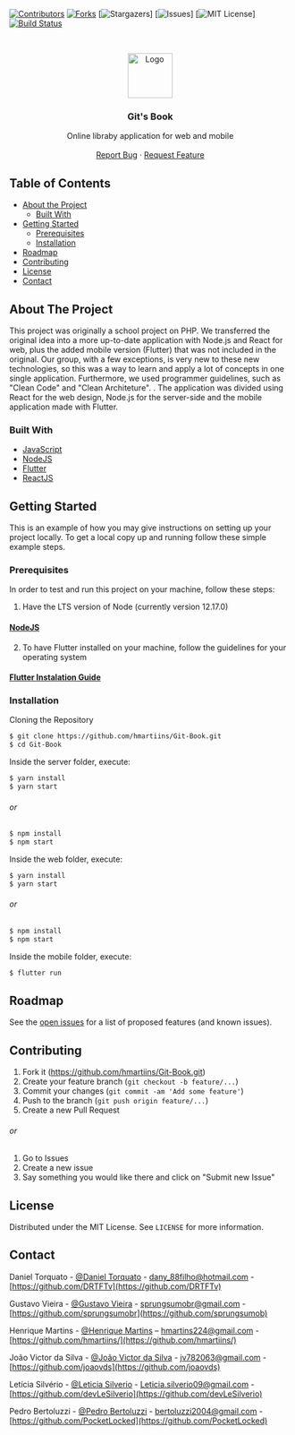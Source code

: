 [![Contributors][contributors-shield]][contributors-url]
[![Forks][forks-shield]][forks-url]
[![Stargazers][stars-shield]]
[![Issues][issues-shield]]
[![MIT License][license-shield]]
[![Build Status][travis-image]][travis-url]

<br />
<p align="center">
  <a href="https://github.com/othneildrew/Best-README-Template">
    <img src="images/logo.png" alt="Logo" width="80" height="80">
  </a>

  <h3 align="center">Git's Book</h3>

  <p align="center">
    Online libraby application for web and mobile
    <br />
    <br />
    <a href="https://github.com/hmartiins/Git-Book/issues">Report Bug</a>
    ·
    <a href="https://github.com/hmartiins/Git-Book/issues">Request Feature</a>
  </p>
</p>

## Table of Contents

* [About the Project](#about-the-project)
  * [Built With](#built-with)
* [Getting Started](#getting-started)
  * [Prerequisites](#prerequisites)
  * [Installation](#installation)
* [Roadmap](#roadmap)
* [Contributing](#contributing)
* [License](#license)
* [Contact](#contact)

<!-- ABOUT THE PROJECT -->
## About The Project

<!-- [![Product Name Screen Shot][product-screenshot]](https://example.com) -->

This project was originally a school project on PHP. We transferred the original idea into a more up-to-date application with Node.js and React for web, plus the added mobile version (Flutter) that was not included in the original. Our group, with a few exceptions, is very new to these new technologies, so this was a way to learn and apply a lot of concepts in one single application. Furthermore, we used programmer guidelines, such as "Clean Code" and "Clean Architeture".
.
The application was divided using React for the web design, Node.js for the server-side and the mobile application made with Flutter.

### Built With

* [JavaScript](https://www.javascript.com/)
* [NodeJS](https://nodejs.org/en/)
* [Flutter](https://flutter.dev/?gclsrc=aw.ds&&gclid=CjwKCAjwps75BRAcEiwAEiACMZlRpBjVUw8SySX6rWh2jdJoggUnOcYBwTBMhzbv8tsQ9NvijIbvohoCTXcQAvD_BwE)
* [ReactJS](https://reactjs.org/)

<!-- GETTING STARTED -->
## Getting Started

This is an example of how you may give instructions on setting up your project locally.
To get a local copy up and running follow these simple example steps.

### Prerequisites

In order to test and run this project on your machine, follow these steps:
1. Have the LTS version of Node (currently version 12.17.0)

#### [NodeJS](https://nodejs.org/en/)

2. To have Flutter installed on your machine, follow the guidelines for your operating system

#### [Flutter Instalation Guide](https://flutter.dev/docs/get-started/install)


### Installation

Cloning the Repository

```sh
$ git clone https://github.com/hmartiins/Git-Book.git
$ cd Git-Book 
```

Inside the server folder, execute:

```sh
$ yarn install
$ yarn start
```

###### or

```sh
$ npm install
$ npm start
```

Inside the web folder, execute:

```sh
$ yarn install
$ yarn start 
```

###### or

```sh
$ npm install 
$ npm start 
```

Inside the mobile folder, execute:

```sh
$ flutter run
```

<!-- ROADMAP -->
## Roadmap

See the [open issues](https://github.com/hmartiins/Git-Book/issues) for a list of proposed features (and known issues).

<!-- CONTRIBUTING -->
## Contributing

1. Fork it (<https://github.com/hmartiins/Git-Book.git>)
2. Create your feature branch (`git checkout -b feature/...`)
3. Commit your changes (`git commit -am 'Add some feature'`)
4. Push to the branch (`git push origin feature/...`)
5. Create a new Pull Request

###### or

1. Go to Issues
2. Create a new issue
3. Say something you would like there and click on "Submit new Issue"

<!-- LICENSE -->
## License

Distributed under the MIT License. See `LICENSE` for more information.

<!-- CONTACT -->
## Contact

Daniel Torquato - [@Daniel Torquato](https://www.facebook.com/df777v) - dany_88filho@hotmail.com - [https://github.com/DRTFTv](https://github.com/DRTFTv)

Gustavo Vieira - [@Gustavo Vieira](https://www.facebook.com/gustavo.vieiradelacruz.9) - sprungsumobr@gmail.com - [https://github.com/sprungsumobr](https://github.com/sprungsumob)

Henrique Martins - [@Henrique Martins](https://www.facebook.com/profile.php?id=100004602799158) – hmartins224@gmail.com - [https://github.com/hmartiins/](https://github.com/hmartiins/)

João Victor da Silva - [@João Victor da Silva](https://www.facebook.com/profile.php?id=100015450819596) - jv782063@gmail.com - [https://github.com/joaovds](https://github.com/joaovds)

Letícia Silvério - [@Leticia Silverio](https://www.facebook.com/lele.silverio.14) - Leticia.silverio09@gmail.com - [https://github.com/devLeSilverio](https://github.com/devLeSilverio) 

Pedro Bertoluzzi - [@Pedro Bertoluzzi](https://www.facebook.com/pedroeduardo.bertoluzzi/) - bertoluzzi2004@gmail.com - [https://github.com/PocketLocked](https://github.com/PocketLocked) 

<!-- MARKDOWN LINKS & IMAGES -->
<!-- https://www.markdownguide.org/basic-syntax/#reference-style-links -->
[contributors-shield]: https://img.shields.io/github/contributors/hmartiins/Git-Book
[contributors-url]: https://img.shields.io/github/graphs/hmartiins/Git-Book
[forks-shield]: https://img.shields.io/github/forks/hmartiins/Git-Book
[forks-url]: https://github.com/othneildrew/Best-README-Template/network/members
[stars-shield]: https://img.shields.io/github/stars/hmartiins/Git-Book
[issues-shield]: https://img.shields.io/github/issues/hmartiins/Git-Book
[license-shield]: https://img.shields.io/github/license/hmartiins/Git-Book
[travis-image]: https://img.shields.io/travis/dbader/node-datadog-metrics/master.svg?style=flat-square
[travis-url]: https://travis-ci.org/dbader/node-datadog-metrics